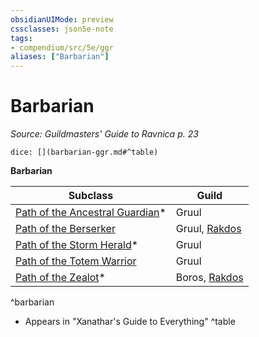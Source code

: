 ```yaml
---
obsidianUIMode: preview
cssclasses: json5e-note
tags:
- compendium/src/5e/ggr
aliases: ["Barbarian"]
---
```

# Barbarian
*Source: Guildmasters' Guide to Ravnica p. 23* 

`dice: [](barbarian-ggr.md#^table)`

**Barbarian**

| Subclass | Guild |
|----------|-------|
| [Path of the Ancestral Guardian](/compendium/classes/barbarian-path-of-the-ancestral-guardian-xge.md)* | Gruul |
| [Path of the Berserker](/compendium/classes/barbarian-path-of-the-berserker.md) | Gruul, [Rakdos](/compendium/bestiary/npc/rakdos-ggr.md) |
| [Path of the Storm Herald](/compendium/classes/barbarian-path-of-the-storm-herald-xge.md)* | Gruul |
| [Path of the Totem Warrior](/compendium/classes/barbarian-path-of-the-totem-warrior.md) | Gruul |
| [Path of the Zealot](/compendium/classes/barbarian-path-of-the-zealot-xge.md)* | Boros, [Rakdos](/compendium/bestiary/npc/rakdos-ggr.md) |
^barbarian

* Appears in "Xanathar's Guide to Everything"
^table